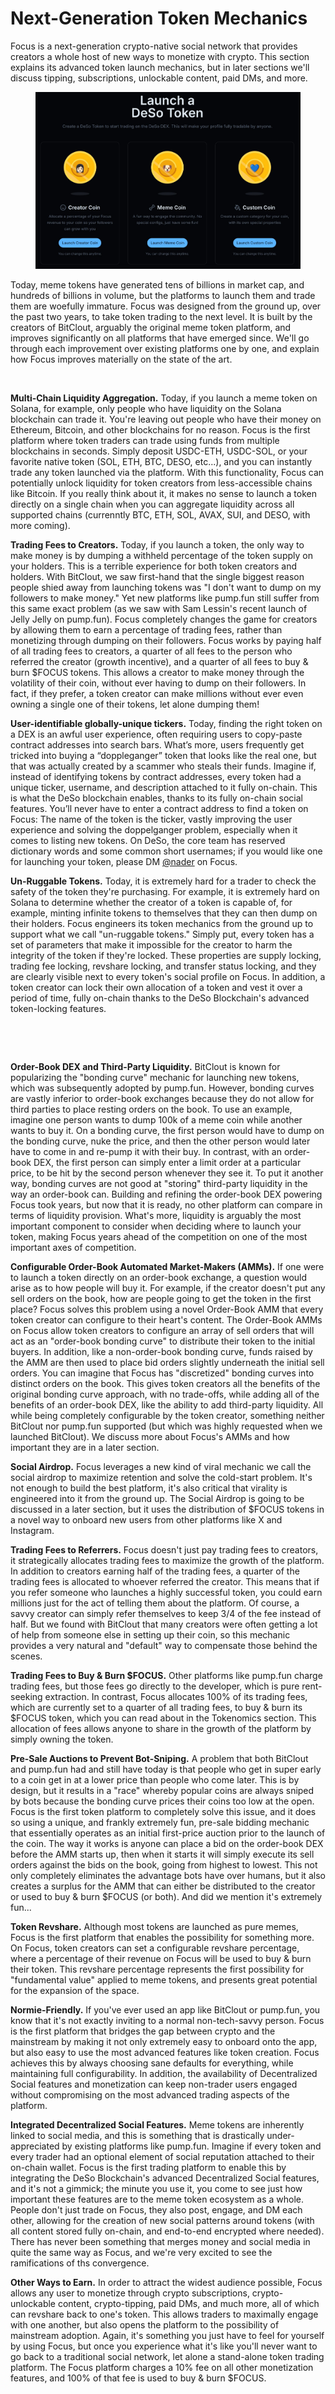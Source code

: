 # Next-Generation Token Mechanics

Focus is a next-generation crypto-native social network that provides creators a whole host of new ways to monetize with crypto. This section explains its advanced token launch mechanics, but in later sections we'll discuss tipping, subscriptions, unlockable content, paid DMs, and more.

<figure><img src="../.gitbook/assets/image (1).png" alt=""><figcaption></figcaption></figure>

Today, meme tokens have generated tens of billions in market cap, and hundreds of billions in volume, but the platforms to launch them and trade them are woefully immature. Focus was designed from the ground up, over the past two years, to take token trading to the next level. It is built by the creators of BitClout, arguably the original meme token platform, and improves significantly on all platforms that have emerged since. We'll go through each improvement over existing platforms one by one, and explain how Focus improves materially on the state of the art.

<figure><img src="https://lh7-rt.googleusercontent.com/docsz/AD_4nXdtElfo_Q9pACePRpcwCR3bzpGCyOM3G1kSL-9ur85GbrF38PZzgB2jqTBxKifwx2W9Q7k5z1sOof9uaSokW5QUUyYMjYIIU8zg9LlclTH_ox-JaPZhiCAnsGQm5MybX5GA05tnvw?key=0P_5h4lc0AvHuJMCOd-Jug3Z" alt=""><figcaption></figcaption></figure>

**Multi-Chain Liquidity Aggregation.** Today, if you launch a meme token on Solana, for example, only people who have liquidity on the Solana blockchain can trade it. You're leaving out people who have their money on Ethereum, Bitcoin, and other blockchains for no reason. Focus is the first platform where token traders can trade using funds from multiple blockchains in seconds. Simply deposit USDC-ETH, USDC-SOL, or your favorite native token (SOL, ETH, BTC, DESO, etc...), and you can instantly trade any token launched via the platform. With this functionality, Focus can potentially unlock liquidity for token creators from less-accessible chains like Bitcoin. If you really think about it, it makes no sense to launch a token directly on a single chain when you can aggregate liquidity across all supported chains (currenntly BTC, ETH, SOL, AVAX, SUI, and DESO, with more coming).

**Trading Fees to Creators.** Today, if you launch a token, the only way to make money is by dumping a withheld percentage of the token supply on your holders. This is a terrible experience for both token creators and holders. With BitClout, we saw first-hand that the single biggest reason people shied away from launching tokens was "I don't want to dump on my followers to make money." Yet new platforms like pump.fun still suffer from this same exact problem (as we saw with Sam Lessin's recent launch of Jelly Jelly on pump.fun). Focus completely changes the game for creators by allowing them to earn a percentage of trading fees, rather than monetizing through dumping on their followers. Focus works by paying half of all trading fees to creators, a quarter of all fees to the person who referred the creator (growth incentive), and a quarter of all fees to buy & burn $FOCUS tokens. This allows a creator to make money through the volatility of their coin, without ever having to dump on their followers. In fact, if they prefer, a token creator can make millions without ever even owning a single one of their tokens, let alone dumping them!

**User-identifiable globally-unique tickers.** Today, finding the right token on a DEX is an awful user experience, often requiring users to copy-paste contract addresses into search bars. What’s more, users frequently get tricked into buying a “doppleganger” token that looks like the real one, but that was actually created by a scammer who steals their funds. Imagine if, instead of identifying tokens by contract addresses, every token had a unique ticker, username, and description attached to it fully on-chain. This is what the DeSo blockchain enables, thanks to its fully on-chain social features. You’ll never have to enter a contract address to find a token on Focus: The name of the token is the ticker, vastly improving the user experience and solving the doppelganger problem, especially when it comes to listing new tokens. On DeSo, the core team has reserved dictionary words and some common short usernames; if you would like one for launching your token, please DM [@nader](https://focus.xyz/nader) on Focus.

**Un-Ruggable Tokens.** Today, it is extremely hard for a trader to check the safety of the token they're purchasing. For example, it is extremely hard on Solana to determine whether the creator of a token is capable of, for example, minting infinite tokens to themselves that they can then dump on their holders. Focus engineers its token mechanics from the ground up to support what we call "un-ruggable tokens." Simply put, every token has a set of parameters that make it impossible for the creator to harm the integrity of the token if they're locked. These properties are supply locking, trading fee locking, revshare locking, and transfer status locking, and they are clearly visible next to every token's social profile on Focus. In addition, a token creator can lock their own allocation of a token and vest it over a period of time, fully on-chain thanks to the DeSo Blockchain's advanced token-locking features.

<figure><img src="https://lh7-rt.googleusercontent.com/docsz/AD_4nXcNX69ImBB6H9ZNNq1-XHWqkILZChXd7TAbcRm2PmGK6TMLGiYc5BP3EyI23-mzHH8neogXq5mI4UFoEggXQxDuNo-6kLTo0Nzft9j8RvxVCtBzqGW-08kuucnC0qnHqtWBPq_exA?key=0P_5h4lc0AvHuJMCOd-Jug3Z" alt=""><figcaption></figcaption></figure>

<figure><img src="https://lh7-rt.googleusercontent.com/docsz/AD_4nXdoOsxvuuciDkbGzJ6ZVZ_CnjeoNHG0aGfd9r5NoZWqivCEmp0sGY7v4b-0YGUyrCd22tqyvZsmP3UVdPP6mmJ8zwBVShXslq76YYbQ7UTBrnvm3H33rPsQ4HzcTk97Hq8_iJeX8w?key=0P_5h4lc0AvHuJMCOd-Jug3Z" alt=""><figcaption></figcaption></figure>

**Order-Book DEX and Third-Party Liquidity.** BitClout is known for popularizing the "bonding curve" mechanic for launching new tokens, which was subsequently adopted by pump.fun. However, bonding curves are vastly inferior to order-book exchanges because they do not allow for third parties to place resting orders on the book. To use an example, imagine one person wants to dump 100k of a meme coin while another wants to buy it. On a bonding curve, the first person would have to dump on the bonding curve, nuke the price, and then the other person would later have to come in and re-pump it with their buy. In contrast, with an order-book DEX, the first person can simply enter a limit order at a particular price, to be hit by the second person whenever they see it. To put it another way, bonding curves are not good at "storing" third-party liquidity in the way an order-book can. Building and refining the order-book DEX powering Focus took years, but now that it is ready, no other platform can compare in terms of liquidity provision. What's more, liquidity is arguably the most important component to consider when deciding where to launch your token, making Focus years ahead of the competition on one of the most important axes of competition.

**Configurable Order-Book Automated Market-Makers (AMMs).** If one were to launch a token directly on an order-book exchange, a question would arise as to how people will buy it. For example, if the creator doesn't put any sell orders on the book, how are people going to get the token in the first place? Focus solves this problem using a novel Order-Book AMM that every token creator can configure to their heart's content. The Order-Book AMMs on Focus allow token creators to configure an array of sell orders that will act as an "order-book bonding curve" to distribute their token to the initial buyers. In addition, like a non-order-book bonding curve, funds raised by the AMM are then used to place bid orders slightly underneath the initial sell orders. You can imagine that Focus has "discretized" bonding curves into distinct orders on the book. This gives token creators all the benefits of the original bonding curve approach, with no trade-offs, while adding all of the benefits of an order-book DEX, like the ability to add third-party liquidity. All while being completely configurable by the token creator, something neither BitClout nor pump.fun supported (but which was highly requested when we launched BitClout). We discuss more about Focus's AMMs and how important they are in a later section.

**Social Airdrop.** Focus leverages a new kind of viral mechanic we call the social airdrop to maximize retention and solve the cold-start problem. It's not enough to build the best platform, it's also critical that virality is engineered into it from the ground up. The Social Airdrop is going to be discussed in a later section, but it uses the distribution of $FOCUS tokens in a novel way to onboard new users from other platforms like X and Instagram.

**Trading Fees to Referrers.** Focus doesn't just pay trading fees to creators, it strategically allocates trading fees to maximize the growth of the platform. In addition to creators earning half of the trading fees, a quarter of the trading fees is allocated to whoever referred the creator. This means that if you refer someone who launches a highly successful token, you could earn millions just for the act of telling them about the platform. Of course, a savvy creator can simply refer themselves to keep 3/4 of the fee instead of half. But we found with BitClout that many creators were often getting a lot of help from someone else in setting up their coin, so this mechanic provides a very natural and "default" way to compensate those behind the scenes.

**Trading Fees to Buy & Burn $FOCUS.** Other platforms like pump.fun charge trading fees, but those fees go directly to the developer, which is pure rent-seeking extraction. In contrast, Focus allocates 100% of its trading fees, which are currently set to a quarter of all trading fees, to buy & burn its $FOCUS token, which you can read about in the Tokenomics section. This allocation of fees allows anyone to share in the growth of the platform by simply owning the token.

**Pre-Sale Auctions to Prevent Bot-Sniping.** A problem that both BitClout and pump.fun had and still have today is that people who get in super early to a coin get in at a lower price than people who come later. This is by design, but it results in a "race" whereby popular coins are always sniped by bots because the bonding curve prices their coins too low at the open. Focus is the first token platform to completely solve this issue, and it does so using a unique, and frankly extremely fun, pre-sale bidding mechanic that essentially operates as an initial first-price auction prior to the launch of the coin. The way it works is anyone can place a bid on the order-book DEX before the AMM starts up, then when it starts it will simply execute its sell orders against the bids on the book, going from highest to lowest. This not only completely eliminates the advantage bots have over humans, but it also creates a surplus for the AMM that can either be distributed to the creator or used to buy & burn $FOCUS (or both). And did we mention it's extremely fun...

**Token Revshare.** Although most tokens are launched as pure memes, Focus is the first platform that enables the possibility for something more. On Focus, token creators can set a configurable revshare percentage, where a percentage of their revenue on Focus will be used to buy & burn their token. This revshare percentage represents the first possibility for "fundamental value" applied to meme tokens, and presents great potential for the expansion of the space.

**Normie-Friendly.** If you've ever used an app like BitClout or pump.fun, you know that it's not exactly inviting to a normal non-tech-savvy person. Focus is the first platform that bridges the gap between crypto and the mainstream by making it not only extremely easy to onboard onto the app, but also easy to use the most advanced features like token creation. Focus achieves this by always choosing sane defaults for everything, while maintaining full configurability. In addition, the availability of Decentralized Social features and monetization can keep non-trader users engaged without compromising on the most advanced trading aspects of the platform.

**Integrated Decentralized Social Features.** Meme tokens are inherently linked to social media, and this is something that is drastically under-appreciated by existing platforms like pump.fun. Imagine if every token and every trader had an optional element of social reputation attached to their on-chain wallet. Focus is the first trading platform to enable this by integrating the DeSo Blockchain's advanced Decentralized Social features, and it's not a gimmick; the minute you use it, you come to see just how important these features are to the meme token ecosystem as a whole. People don't just trade on Focus, they also post, engage, and DM each other, allowing for the creation of new social patterns around tokens (with all content stored fully on-chain, and end-to-end encrypted where needed). There has never been something that merges money and social media in quite the same way as Focus, and we're very excited to see the ramifications of ths convergence.

**Other Ways to Earn.** In order to attract the widest audience possible, Focus allows any user to monetize through crypto subscriptions, crypto-unlockable content, crypto-tipping, paid DMs, and much more, all of which can revshare back to one's token. This allows traders to maximally engage with one another, but also opens the platform to the possibility of mainstream adoption. Again, it's something you just have to feel for yourself by using Focus, but once you experience what it's like you'll never want to go back to a traditional social network, let alone a stand-alone token trading platform. The Focus platform charges a 10% fee on all other monetization features, and 100% of that fee is used to buy & burn $FOCUS.
